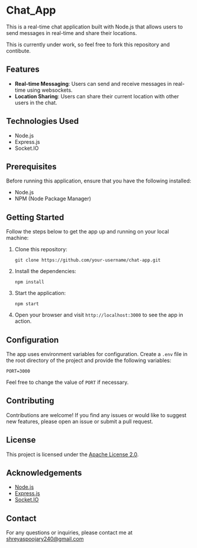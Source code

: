 # Chat_App

This is a real-time chat application built with Node.js that allows users to send messages in real-time and share their locations.

This is currently under work, so feel free to fork this repository and contibute.

## Features

- **Real-time Messaging**: Users can send and receive messages in real-time using websockets.
- **Location Sharing**: Users can share their current location with other users in the chat.

## Technologies Used

- Node.js
- Express.js
- Socket.IO

## Prerequisites

Before running this application, ensure that you have the following installed:

- Node.js
- NPM (Node Package Manager)

## Getting Started

Follow the steps below to get the app up and running on your local machine:

1. Clone this repository:

   ```
   git clone https://github.com/your-username/chat-app.git
   ```

2. Install the dependencies:

   ```
   npm install
   ```

3. Start the application:

   ```
   npm start
   ```

4. Open your browser and visit `http://localhost:3000` to see the app in action.



## Configuration

The app uses environment variables for configuration. Create a `.env` file in the root directory of the project and provide the following variables:

```
PORT=3000
```

Feel free to change the value of `PORT` if necessary.

## Contributing

Contributions are welcome! If you find any issues or would like to suggest new features, please open an issue or submit a pull request.

## License

This project is licensed under the [Apache License 2.0](LICENSE).

## Acknowledgements

- [Node.js](https://nodejs.org/)
- [Express.js](https://expressjs.com/)
- [Socket.IO](https://socket.io/)

## Contact

For any questions or inquiries, please contact me at shreyaspoojary240@gmail.com
